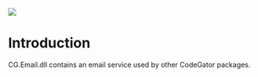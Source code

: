 <img src="~/images/codegator-334x158.png" />

# Introduction

CG.Email.dll contains an email service used by other CodeGator packages.







